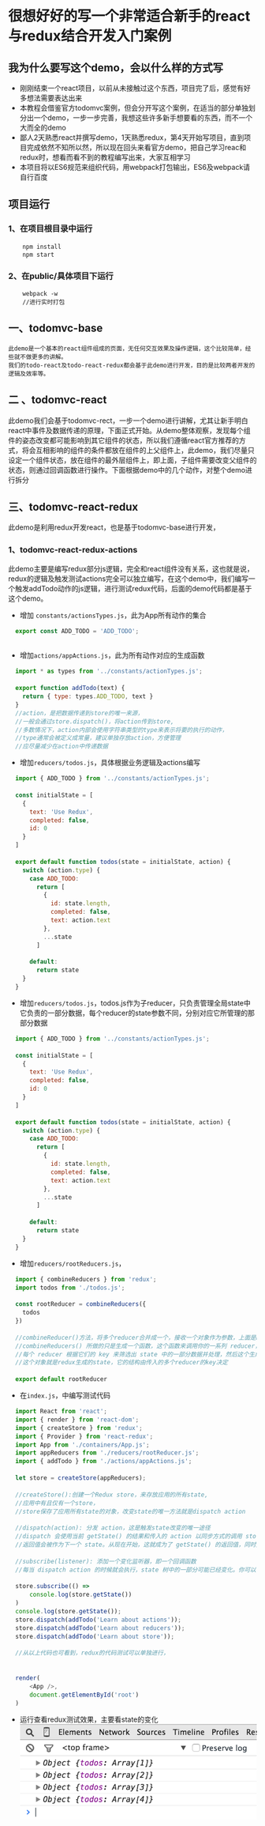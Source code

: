 # 很想好好的写一个非常适合新手的react与redux结合开发入门案例

## 我为什么要写这个demo，会以什么样的方式写
 * 刚刚结束一个react项目，以前从未接触过这个东西，项目完了后，感觉有好多想法需要表达出来
 * 本教程会借鉴官方todomvc案例，但会分开写这个案例，在适当的部分单独划分出一个demo，一步一步完善，我想这些许多新手想要看的东西，而不一个大而全的demo
 * 鄙人2天熟悉react并撰写demo，1天熟悉redux，第4天开始写项目，直到项目完成依然不知所以然，所以现在回头来看官方demo，把自己学习reac和redux时，想看而看不到的教程编写出来，大家互相学习
 * 本项目将以ES6规范来组织代码，用webpack打包输出，ES6及webpack请自行百度

## 项目运行
### 1、在项目根目录中运行
```  
    npm install
    npm start  
```  
### 2、在public/具体项目下运行  
```  
    webpack -w
    //进行实时打包
```

## 一、todomvc-base  
```
此demo是一个基本的react组件组成的页面，无任何交互效果及操作逻辑，这个比较简单，经些就不做更多的讲解。
我们的todo-react及todo-react-redux都会基于此demo进行开发，目的是比较两者开发的逻辑及效率等。  
```

## 二 、todomvc-react  
此demo我们会基于todomvc-rect，一步一个demo进行讲解，尤其让新手明白react中事件及数据传递的原理，下面正式开始。从demo整体观察，发现每个组件的姿态改变都可能影响到其它组件的状态，所以我们遵循react官方推荐的方式，将会互相影响的组件的条件都放在组件的上父组件上，此demo，我们尽量只设定一个组件状态，放在组件的最外层组件上，即<App />上面，子组件需要改变父组件的状态，则通过回调函数进行操作。下面根据demo中的几个动作，对整个demo进行拆分

## 三、todomvc-react-redux
此demo是利用redux开发react，也是基于todomvc-base进行开发，  

### 1、todomvc-react-redux-actions  
此demo主要是编写redux部分js逻辑，完全和react组件没有关系，这也就是说，redux的逻辑及触发测试actions完全可以独立编写，在这个demo中，我们编写一个触发addTodo动作的js逻辑，进行测试redux代码，后面的demo代码都是基于这个demo。  
  * 增加 `constants/actionsTypes.js`，此为App所有动作的集合  
  ```javascript  
	export const ADD_TODO = 'ADD_TODO';
	
  ```

  * 增加`actions/appActions.js`，此为所有动作对应的生成函数  
  ```javascript  
    import * as types from '../constants/actionTypes.js';

	export function addTodo(text) {
	  return { type: types.ADD_TODO, text }
	}
	//action，是把数据传递到store的唯一来源，
	//一般会通过store.dispatch()，将action传到store,
	//多数情况下，action内部会使用字符串类型的type来表示将要的执行的动作，
	//type通常会被定义成常量，建议单独存放action，方便管理
	//应尽量减少在action中传递数据
  ```  

  * 增加`reducers/todos.js`，具体根据业务逻辑及actions编写  
  ```javascript  
	import { ADD_TODO } from '../constants/actionTypes.js';

	const initialState = [
	  {
	    text: 'Use Redux',
	    completed: false,
	    id: 0
	  }
	]

	export default function todos(state = initialState, action) {
	  switch (action.type) {
	    case ADD_TODO:
	      return [
	        {
	          id: state.length,
	          completed: false,
	          text: action.text
	        }, 
	        ...state
	      ]

	    default:
	      return state
	  }
	}
  ```   

  * 增加`reducers/todos.js`，todos.js作为子reducer，只负责管理全局state中它负责的一部分数据，每个reducer的state参数不同，分别对应它所管理的那部分数据  
  ```javascript  
	import { ADD_TODO } from '../constants/actionTypes.js';

	const initialState = [
	  {
	    text: 'Use Redux',
	    completed: false,
	    id: 0
	  }
	]

	export default function todos(state = initialState, action) {
	  switch (action.type) {
	    case ADD_TODO:
	      return [
	        {
	          id: state.length,
	          completed: false,
	          text: action.text
	        }, 
	        ...state
	      ]

	    default:
	      return state
	  }
	}
  ```    

  * 增加`reducers/rootReducers.js`， 
  ```javascript  
	import { combineReducers } from 'redux';
	import todos from './todos.js';

	const rootReducer = combineReducers({
	  todos
	})

	//combineReducer()方法，将多个reducer合并成一个，接收一个对象作为参数，上面是ES6的对象的写法，它与combineReducers({todos:todos})一样。
	//combineReducers() 所做的只是生成一个函数，这个函数来调用你的一系列 reducer，
	//每个 reducer 根据它们的 key 来筛选出 state 中的一部分数据并处理，然后这个生成的函数所有 reducer 的结果合并成一个大的对象。
	//这个对象就是redux生成的state，它的结构由传入的多个reducer的key决定

	export default rootReducer
  ```  

  * 在`index.js`，中编写测试代码  
  ```javascript  
	import React from 'react';
	import { render } from 'react-dom';
	import { createStore } from 'redux';
	import { Provider } from 'react-redux';
	import App from './containers/App.js';
	import appReducers from './reducers/rootReducer.js';
	import { addTodo } from './actions/appActions.js';

	let store = createStore(appReducers);

	//createStore():创建一个Redux store，来存放应用的所有state,
	//应用中有且仅有一个store，
	//store保存了应用所有state的对象，改变state的唯一方法就是dispatch action

	//dispatch(action): 分发 action，这是触发state改变的唯一途径
	//dispatch 会使用当前 getState() 的结果和传入的 action 以同步方式的调用 store 的 reduce 函数。
	//返回值会被作为下一个 state。从现在开始，这就成为了 getState() 的返回值，同时变化监听器(change listener)会被触发。
	
	//subscribe(listener): 添加一个变化监听器，即一个回调函数
	//每当 dispatch action 的时候就会执行，state 树中的一部分可能已经变化。你可以在回调函数里调用 getState() 来拿到当前 state。

	store.subscribe(() => 
		console.log(store.getState())
	)
	console.log(store.getState());
	store.dispatch(addTodo('Learn about actions'));
	store.dispatch(addTodo('Learn about reducers'));
	store.dispatch(addTodo('Learn about store'));
	
	//从以上代码也可看到，redux的代码测试可以单独进行，


	render(
		<App />,
		document.getElementById('root')
	)
  ```  

  * 运行查看redux测试效果，主要看state的变化  
  ![redux测试效果][1]  



















  [1]:/images/m1.png

  

